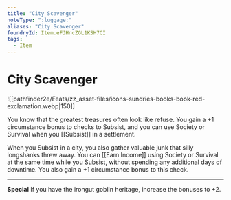 ```yaml
---
title: "City Scavenger"
noteType: ":luggage:"
aliases: "City Scavenger"
foundryId: Item.eFJHncZGL1KSH7CI
tags:
  - Item
---
```


# City Scavenger
![[pathfinder2e/Feats/zz_asset-files/icons-sundries-books-book-red-exclamation.webp|150]]

You know that the greatest treasures often look like refuse. You gain a +1 circumstance bonus to checks to Subsist, and you can use Society or Survival when you [[Subsist]] in a settlement.

When you Subsist in a city, you also gather valuable junk that silly longshanks threw away. You can [[Earn Income]] using Society or Survival at the same time while you Subsist, without spending any additional days of downtime. You also gain a +1 circumstance bonus to this check.

* * *

**Special** If you have the irongut goblin heritage, increase the bonuses to +2.
